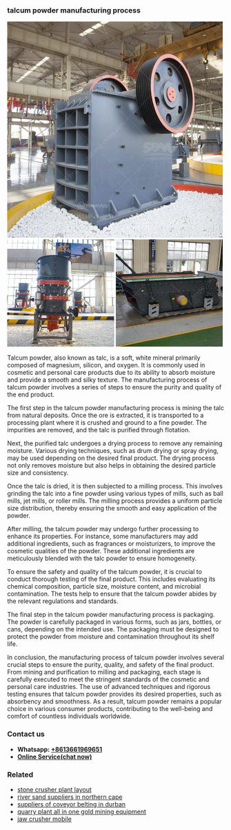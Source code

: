 <h3>talcum powder manufacturing process</h3><img src='1708498442.jpg' alt=''><p>Talcum powder, also known as talc, is a soft, white mineral primarily composed of magnesium, silicon, and oxygen. It is commonly used in cosmetic and personal care products due to its ability to absorb moisture and provide a smooth and silky texture. The manufacturing process of talcum powder involves a series of steps to ensure the purity and quality of the end product.</p><p>The first step in the talcum powder manufacturing process is mining the talc from natural deposits. Once the ore is extracted, it is transported to a processing plant where it is crushed and ground to a fine powder. The impurities are removed, and the talc is purified through flotation.</p><p>Next, the purified talc undergoes a drying process to remove any remaining moisture. Various drying techniques, such as drum drying or spray drying, may be used depending on the desired final product. The drying process not only removes moisture but also helps in obtaining the desired particle size and consistency.</p><p>Once the talc is dried, it is then subjected to a milling process. This involves grinding the talc into a fine powder using various types of mills, such as ball mills, jet mills, or roller mills. The milling process provides a uniform particle size distribution, thereby ensuring the smooth and easy application of the powder.</p><p>After milling, the talcum powder may undergo further processing to enhance its properties. For instance, some manufacturers may add additional ingredients, such as fragrances or moisturizers, to improve the cosmetic qualities of the powder. These additional ingredients are meticulously blended with the talc powder to ensure homogeneity.</p><p>To ensure the safety and quality of the talcum powder, it is crucial to conduct thorough testing of the final product. This includes evaluating its chemical composition, particle size, moisture content, and microbial contamination. The tests help to ensure that the talcum powder abides by the relevant regulations and standards.</p><p>The final step in the talcum powder manufacturing process is packaging. The powder is carefully packaged in various forms, such as jars, bottles, or cans, depending on the intended use. The packaging must be designed to protect the powder from moisture and contamination throughout its shelf life.</p><p>In conclusion, the manufacturing process of talcum powder involves several crucial steps to ensure the purity, quality, and safety of the final product. From mining and purification to milling and packaging, each stage is carefully executed to meet the stringent standards of the cosmetic and personal care industries. The use of advanced techniques and rigorous testing ensures that talcum powder provides its desired properties, such as absorbency and smoothness. As a result, talcum powder remains a popular choice in various consumer products, contributing to the well-being and comfort of countless individuals worldwide.</p><h3>Contact us</h3><ul><li><strong>Whatsapp:&nbsp;<a href="https://wa.me/8613661969651">+8613661969651</a></strong></li><li><a href="https://swt.shibang-china.com/?git&amp;zhl&amp;talcum powder manufacturing process"><strong>Online Service(chat now)</strong></a></li></ul><h3>Related</h3><ul><li><a href='stone crusher plant layout.md'>stone crusher plant layout</a></li><li><a href='river sand suppliers in northern cape.md'>river sand suppliers in northern cape</a></li><li><a href='suppliers of coveyor belting in durban.md'>suppliers of coveyor belting in durban</a></li><li><a href='quarry plant all in one gold mining equipment.md'>quarry plant all in one gold mining equipment</a></li><li><a href='jaw crusher mobile.md'>jaw crusher mobile</a></li></ul>